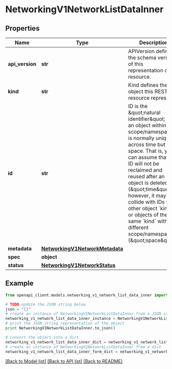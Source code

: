 # NetworkingV1NetworkListDataInner


## Properties
Name | Type | Description | Notes
------------ | ------------- | ------------- | -------------
**api_version** | **str** | APIVersion defines the schema version of this representation of a resource. | [optional] [readonly] 
**kind** | **str** | Kind defines the object this REST resource represents. | [optional] [readonly] 
**id** | **str** | ID is the \&quot;natural identifier\&quot; for an object within its scope/namespace; it is normally unique across time but not space. That is, you can assume that the ID will not be reclaimed and reused after an object is deleted (\&quot;time\&quot;); however, it may collide with IDs for other object &#x60;kinds&#x60; or objects of the same &#x60;kind&#x60; within a different scope/namespace (\&quot;space\&quot;). | [readonly] 
**metadata** | [**NetworkingV1NetworkMetadata**](NetworkingV1NetworkMetadata.md) |  | 
**spec** | **object** |  | 
**status** | [**NetworkingV1NetworkStatus**](NetworkingV1NetworkStatus.md) |  | 

## Example

```python
from openapi_client.models.networking_v1_network_list_data_inner import NetworkingV1NetworkListDataInner

# TODO update the JSON string below
json = "{}"
# create an instance of NetworkingV1NetworkListDataInner from a JSON string
networking_v1_network_list_data_inner_instance = NetworkingV1NetworkListDataInner.from_json(json)
# print the JSON string representation of the object
print NetworkingV1NetworkListDataInner.to_json()

# convert the object into a dict
networking_v1_network_list_data_inner_dict = networking_v1_network_list_data_inner_instance.to_dict()
# create an instance of NetworkingV1NetworkListDataInner from a dict
networking_v1_network_list_data_inner_form_dict = networking_v1_network_list_data_inner.from_dict(networking_v1_network_list_data_inner_dict)
```
[[Back to Model list]](../ccloud/README.md#documentation-for-models) [[Back to API list]](../ccloud/README.md#documentation-for-api-endpoints) [[Back to README]](../ccloud/README.md)


